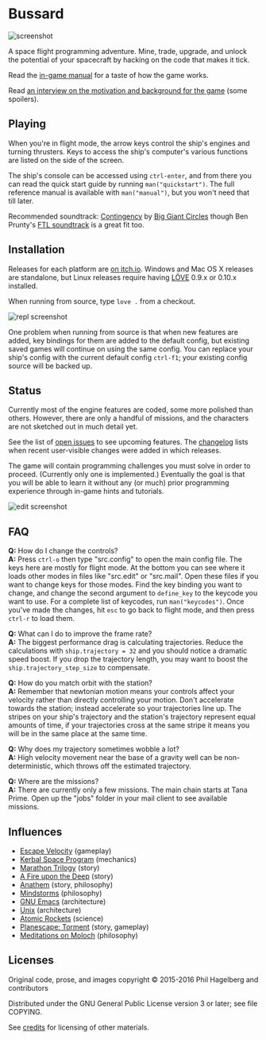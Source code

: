 # Bussard

<img src="https://p.hagelb.org/bussard.png" alt="screenshot" />

A space flight programming adventure. Mine, trade, upgrade, and unlock the
potential of your spacecraft by hacking on the code that makes it tick.

Read the [in-game manual](manual.md) for a taste of how the game works.

Read [an interview on the motivation and background for the game](http://hifibyapg.com/volume-3.html#A.conversation.with.Phil.Hagelberg.on.Bussard) (some spoilers).

## Playing

When you're in flight mode, the arrow keys control the ship's engines
and turning thrusters. Keys to access the ship's computer's various
functions are listed on the side of the screen.

The ship's console can be accessed using `ctrl-enter`, and from there
you can read the quick start guide by running `man("quickstart")`. The
full reference manual is available with `man("manual")`, but you won't
need that till later.

Recommended soundtrack:
[Contingency](http://music.biggiantcircles.com/album/contingency) by
[Big Giant Circles](http://www.biggiantcircles.com/) though Ben Prunty's
[FTL soundtrack](https://benprunty.bandcamp.com/album/ftl) is a great
fit too.

## Installation

Releases for each platform are [on itch.io](https://technomancy.itch.io/bussard).
Windows and Mac OS X releases are standalone, but Linux releases require having
[LÖVE](https://love2d.org) 0.9.x or 0.10.x installed.

When running from source, type `love .` from a checkout.

<img src="https://p.hagelb.org/bussard-repl.png" alt="repl screenshot" />

One problem when running from source is that when new features are
added, key bindings for them are added to the default config, but
existing saved games will continue on using the same config. You can
replace your ship's config with the current default config `ctrl-f1`;
your existing config source will be backed up.

## Status

Currently most of the engine features are coded, some more polished than
others. However, there are only a handful of missions, and the characters are
not sketched out in much detail yet.

See the list of [open issues](https://gitlab.com/technomancy/bussard/issues) to
see upcoming features. The [changelog](Changelog.md) lists when recent
user-visible changes were added in which releases.

The game will contain programming challenges you must solve in order to
proceed. (Currently only one is implemented.) Eventually the goal is that you
will be able to learn it without any (or much) prior programming experience
through in-game hints and tutorials.

<img src="https://p.hagelb.org/bussard-edit.png" alt="edit screenshot" />

## FAQ

**Q:** How do I change the controls?  
**A:** Press `ctrl-o` then type "src.config" to open the main config file. The keys here are mostly for flight mode. At the bottom you can see where it loads other modes in files like "src.edit" or "src.mail". Open these files if you want to change keys for those modes. Find the key binding you want to change, and change the second argument to `define_key` to the keycode you want to use. For a complete list of keycodes, run `man("keycodes")`. Once you've made the changes, hit `esc` to go back to flight mode, and then press `ctrl-r` to load them.

**Q:** What can I do to improve the frame rate?  
**A:** The biggest performance drag is calculating trajectories. Reduce the calculations with `ship.trajectory = 32` and you should notice a dramatic speed boost. If you drop the trajectory length, you may want to boost the `ship.trajectory_step_size` to compensate.

**Q:** How do you match orbit with the station?  
**A:** Remember that newtonian motion means your controls affect your velocity rather than directly controlling your motion. Don't accelerate towards the station; instead accelerate so your trajectories line up. The stripes on your ship's trajectory and the station's trajectory represent equal amounts of time, if your trajectories cross at the same stripe it means you will be in the same place at the same time.

**Q:** Why does my trajectory sometimes wobble a lot?  
**A:** High velocity movement near the base of a gravity well can be non-deterministic, which throws off the estimated trajectory.

**Q:** Where are the missions?  
**A:** There are currently only a few missions. The main chain starts at Tana Prime. Open up the "jobs" folder in your mail client to see available missions.

## Influences

* [Escape Velocity](https://www.ambrosiasw.com/games/ev/) (gameplay)
* [Kerbal Space Program](https://kerbalspaceprogram.com/en/) (mechanics)
* [Marathon Trilogy](http://marathon.bungie.org/story/) (story)
* [A Fire upon the Deep](http://www.tor.com/2009/06/11/the-net-of-a-million-lies-vernor-vinges-a-fire-upon-the-deep/) (story)
* [Anathem](http://www.nealstephenson.com/anathem.html) (story, philosophy)
* [Mindstorms](https://www.goodreads.com/book/show/703532.Mindstorms) (philosophy)
* [GNU Emacs](https://www.gnu.org/software/emacs/) (architecture)
* [Unix](https://en.wikipedia.org/wiki/Unix) (architecture)
* [Atomic Rockets](http://www.projectrho.com/public_html/rocket/) (science)
* [Planescape: Torment](https://www.gog.com/game/planescape_torment) (story, gameplay)
* [Meditations on Moloch](https://slatestarcodex.com/2014/07/30/meditations-on-moloch/) (philosophy)

## Licenses

Original code, prose, and images copyright © 2015-2016 Phil Hagelberg and contributors

Distributed under the GNU General Public License version 3 or later; see file COPYING.

See [credits](credits.md) for licensing of other materials.
